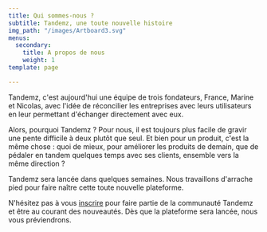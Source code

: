 ```yaml
---
title: Qui sommes-nous ?
subtitle: Tandemz, une toute nouvelle histoire
img_path: "/images/Artboard3.svg"
menus:
  secondary:
    title: A propos de nous
    weight: 1
template: page

---
```

Tandemz, c'est aujourd'hui une équipe de trois fondateurs, France, Marine et Nicolas, avec l'idée de réconcilier les entreprises avec leurs utilisateurs en leur permettant d'échanger directement avec eux. 

Alors, pourquoi Tandemz ? Pour nous, il est toujours plus facile de gravir une pente difficile à deux plutôt que seul. Et bien pour un produit, c'est la même chose : quoi de mieux, pour améliorer les produits de demain, que de pédaler en tandem quelques temps avec ses clients, ensemble vers la même direction ?

Tandemz sera lancée dans quelques semaines. Nous travaillons d'arrache pied pour faire naître cette toute nouvelle plateforme.

N'hésitez pas à vous [inscrire](https://tandemz-33248.netlify.com/#call-to-action "t'inscrire") pour faire partie de la communauté Tandemz et être au courant des nouveautés. Dès que la plateforme sera lancée, nous vous préviendrons.